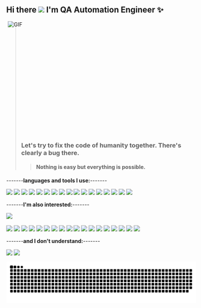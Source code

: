 ## Hi there <a href="https://www.gautamkrishnar.com/"><img src="https://media.giphy.com/media/hvRJCLFzcasrR4ia7z/giphy.gif" width="5%"></a>  I'm QA Automation Engineer ✨ 

<img align="right" alt="GIF" src="https://user-images.githubusercontent.com/74038190/264141683-8aa99f6c-267d-4977-9cd3-1a4c11675863.gif" width="500" height="320" />

> ### Let's try to fix the code of humanity together. There's clearly a bug there.
>> #### Nothing is easy but everything is possible.

-------**languages and tools I use:**-------  

[<code><img height="30" src="https://user-images.githubusercontent.com/25181517/183423507-c056a6f9-1ba8-4312-a350-19bcbc5a8697.png"></code>](https://www.python.org/)
[<code><img height="30" src="https://user-images.githubusercontent.com/25181517/117447155-6a868a00-af3d-11eb-9cfe-245df15c9f3f.png"></code>](https://www.javascript.com/)
<code><img height="30" src="https://github.com/marwin1991/profile-technology-icons/assets/136815194/82df4543-236b-4e45-9604-5434e3faab17"></code>
<code><img height="30" src="https://user-images.githubusercontent.com/25181517/192158954-f88b5814-d510-4564-b285-dff7d6400dad.png"></code>
<code><img height="30" src="https://user-images.githubusercontent.com/25181517/192107854-765620d7-f909-4953-a6da-36e1ef69eea6.png"></code>
<code><img height="30" src="https://user-images.githubusercontent.com/25181517/192108372-f71d70ac-7ae6-4c0d-8395-51d8870c2ef0.png"></code>
<code><img height="30" src="https://user-images.githubusercontent.com/25181517/192108374-8da61ba1-99ec-41d7-80b8-fb2f7c0a4948.png"></code>
<code><img height="30" src="https://user-images.githubusercontent.com/25181517/192108893-b1eed3c7-b2c4-4e1c-9e9f-c7e83637b33d.png"></code>
<code><img height="30" src="https://user-images.githubusercontent.com/25181517/192108891-d86b6220-e232-423a-bf5f-90903e6887c3.png"></code>
<code><img height="30" src="https://user-images.githubusercontent.com/25181517/192109061-e138ca71-337c-4019-8d42-4792fdaa7128.png"></code>
<code><img height="30" src="https://user-images.githubusercontent.com/25181517/183912952-83784e94-629d-4c34-a961-ae2ae795b662.png"></code>
<code><img height="30" src="https://user-images.githubusercontent.com/25181517/183568594-85e280a7-0d7e-4d1a-9028-c8c2209e073c.png"></code>
<code><img height="30" src="https://user-images.githubusercontent.com/25181517/184103699-d1b83c07-2d83-4d99-9a1e-83bd89e08117.png"></code>
<code><img height="30" src="https://user-images.githubusercontent.com/25181517/186884150-05e9ff6d-340e-4802-9533-2c3f02363ee3.png"></code>
<code><img height="30" src="https://user-images.githubusercontent.com/25181517/186884152-ae609cca-8cf1-4175-8d60-1ce1fa078ca2.png"></code>
<code><img height="30" src="https://user-images.githubusercontent.com/25181517/117269608-b7dcfb80-ae58-11eb-8e66-6cc8753553f0.png"></code>
<code><img height="30" src="https://user-images.githubusercontent.com/25181517/121406611-a8246b80-c95e-11eb-9b11-b771486377f6.png"></code>

-------**I'm also interested:**-------


[<code><img height="20" src="https://img.shields.io/badge/Click on any badge to clarify-00BC8E?style=for-the-badge&logo"></code>](https://https://en.wikipedia.org/wiki/Knowledge)

[<code><img height="25" src="https://img.shields.io/badge/AI-EC3750?style=for-the-badge&logo"></code>](https://en.wikipedia.org/wiki/Artificial_intelligence)
[<code><img height="25" src="https://img.shields.io/badge/Coinbase-0052FF?style=for-the-badge&logo=Coinbase&logoColor=white"></code>](https://en.wikipedia.org/wiki/Coinbase)
[<code><img height="25" src="https://img.shields.io/badge/Bitcoin-102387?style=for-the-badge&logo=bitcoin&logoColor=white"></code>](https://en.wikipedia.org/wiki/Bitcoin)
[<code><img height="25" src="https://img.shields.io/badge/Amazon%20Prime-00A8E1?style=for-the-badge&logo=amazonprime&logoColor=white"></code>](https://en.wikipedia.org/wiki/Amazon_Prime)
[<code><img height="25" src="https://img.shields.io/badge/Adobe%20Photoshop-31A8FF?style=for-the-badge&logo=Adobe%20Photoshop&logoColor=black"></code>](https://en.wikipedia.org/wiki/Adobe_Photoshop)
[<code><img height="25" src="https://img.shields.io/badge/Pinacle Studio-C2A633?style=for-the-badge&logo"></code>](https://www.pinnaclesys.com/en/products/studio/?x-vehicle=ppc&utm_medium=cpc&utm_source=google&utm_campaign=pn-dd-all-adwordsppc&utm_content=133521959244&utm_term=pinnacle%20studio&utm_id=15790082377&x-vehicle=ppc&gad_source=1&gclid=Cj0KCQiAuqKqBhDxARIsAFZELmJto41zeGosyu7zXkRn43o0MpQbSyyEu8db7yu-kHi7ekQFrqjGt1AaAhabEALw_wcB)
[<code><img height="25" src="https://img.shields.io/badge/samsung%20pay-1D49C0?style=for-the-badge&logo=samsung%20pay&logoColor=white"></code>](https://en.wikipedia.org/wiki/Samsung_Pay)
[<code><img height="25" src="https://img.shields.io/badge/Nintendo_Switch-E60012?style=for-the-badge&logo=nintendo-switch&logoColor=white"></code>](https://en.wikipedia.org/wiki/Nintendo_Switch)
[<code><img height="25" src="https://img.shields.io/badge/Spotify-1ED760?&style=for-the-badge&logo=spotify&logoColor=white"></code>](https://en.wikipedia.org/wiki/Spotify)
[<code><img height="25" src="https://img.shields.io/badge/Netflix-E50914?style=for-the-badge&logo=netflix&logoColor=white"></code>](https://en.wikipedia.org/wiki/Netflix)
[<code><img height="25" src="https://img.shields.io/badge/Pickleball-FCD535?style=for-the-badge&logo"></code>](https://en.wikipedia.org/wiki/Pickleball)
[<code><img height="25" src="https://img.shields.io/badge/Jazz-A1A9BB?style=for-the-badge&logo"></code>](https://en.wikipedia.org/wiki/Jazz)
[<code><img height="25" src="https://img.shields.io/badge/Photo-3152A0?style=for-the-badge&logo"></code>](https://unsplash.com/)
[<code><img height="25" src="https://img.shields.io/badge/Traveling-FF9800?style=for-the-badge&logo"></code>](https://en.wikipedia.org/wiki/Travel)
[<code><img height="25" src="https://img.shields.io/badge/Architecture-21759B?style=for-the-badge&logo"></code>](https://en.wikipedia.org/wiki/Architecture)
[<code><img height="25" src="https://img.shields.io/badge/Design-02A9FF?style=for-the-badge&logo"></code>](https://en.wikipedia.org/wiki/Design)
[<code><img height="25" src="https://img.shields.io/badge/Modern_Art-FF6A00?style=for-the-badge&logo"></code>](https://en.wikipedia.org/wiki/Modern_art)
[<code><img height="25" src="https://img.shields.io/badge/Poker-4051B5?style=for-the-badge&logo"></code>](https://en.wikipedia.org/wiki/Poker)


-------**and I don't understand:**-------

[<code><img height="25" src="https://img.shields.io/badge/Hobby horsing-FF9900?style=for-the-badge&logo"></code>](https://en.wikipedia.org/wiki/Hobby_horsing)
[<code><img height="25" src="https://img.shields.io/badge/Wars-000000?style=for-the-badge&logo"></code>](https://en.wikipedia.org/wiki/War)

<!--![Snake animation](https://github.com/thepiyushmalhotra/thepiyushmalhotra/blob/output/github-contribution-grid-snake.svg)-->
![](https://github.com/Platane/snk/raw/output/github-contribution-grid-snake.svg)


